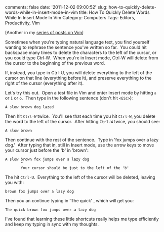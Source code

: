 comments: false
date: '2011-12-02 09:00:52'
slug: how-to-quickly-delete-words-while-in-insert-mode-in-vim
title: How To Quickly Delete Words While In Insert Mode In Vim
Category: Computers
Tags: Editors, Productivity, Vim

[Another in my [series of posts on Vim](/2011/11/21/there-and-back-again-a-hackers-switch-from-emacs-back-to-vi/)]

Sometimes when you're typing natural language text, you find yourself wanting
to rephrase the sentence you've written so far.  You could hit backspace many
times to delete the characters to the left of the cursor, or you could type
Ctrl-W.  When you're in Insert mode, Ctrl-W will delete from the cursor to the
beginning of the previous word.
<!-- more -->

If, instead, you type in Ctrl-U, you will delete everything to the left of the
cursor on that line (everything before it), and preserve everything to the
right of the cursor (everything after it).

Let's try this out.  Open a test file in Vim and enter Insert mode by hitting
```a``` or ```i``` or ```o```.  Then type in the following sentence (don't hit ```<ESC>```):

    
    
    A slow brown dog lazed 
    

  
Then hit ```Ctrl-W``` twice.  You'll see that each time you hit ```Ctrl-W```, you delete
the word to the left of the cursor.  After hitting ```Ctrl-W``` twice, you should
see:

    
    
    A slow brown 
    

  
Then continue with the rest of the sentence.  Type in 'fox jumps over a lazy
dog.'  After typing that in, still in Insert mode, use the arrow keys to move
your cursor just before the 'b' in 'brown':

    
    
    A slow brown fox jumps over a lazy dog
           ^
           Your cursor should be just to the left of the 'b'
    

  
The hit ```Ctrl-U```.  Everything to the left of the cursor will be deleted, leaving
you with:

    
    
    brown fox jumps over a lazy dog
    

  
Then you an continue typing in 'The quick' , which will get you:

    
    
    The quick brown fox jumps over a lazy dog
    

  
I've found that learning these little shortcuts really helps me type
efficiently and keep my typing in sync with my thoughts.
